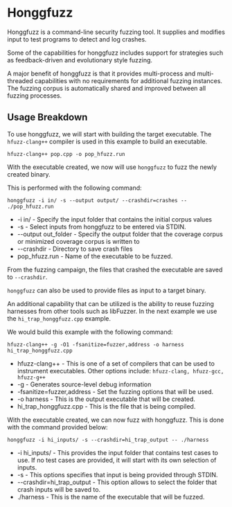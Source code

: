 # Honggfuzz

Honggfuzz is a command-line security fuzzing tool. It supplies and modifies input to test programs to detect and log crashes.

Some of the capabilities for honggfuzz includes support for strategies such as feedback-driven and evolutionary style fuzzing.

A major benefit of honggfuzz is that it provides multi-process and multi-threaded capabilities with no requirements for additional fuzzing instances. The fuzzing corpus is automatically shared and improved between all fuzzing processes.  


## Usage Breakdown

To use honggfuzz, we will start with building the target executable. The ```hfuzz-clang++``` compiler is used in this example to build an executable.

```
hfuzz-clang++ pop.cpp -o pop_hfuzz.run
```

With the executable created, we now will use ```honggfuzz``` to fuzz the newly created binary.

This is performed with the following command:

```
honggfuzz -i in/ -s --output output/ --crashdir=crashes -- ./pop_hfuzz.run
```

* -i in/ - Specify the input folder that contains the initial corpus values
* -s - Select inputs from honggfuzz to be entered via STDIN. 
* --output out_folder - Specify the output folder that the coverage corpus or minimized coverage corpus is written to
* --crashdir - Directory to save crash files
* pop_hfuzz.run - Name of the executable to be fuzzed.

From the fuzzing campaign, the files that crashed the executable are saved to ```--crashdir```.


```honggfuzz``` can also be used to provide files as input to a target binary.

An additional capability that can be utilized is the ability to reuse fuzzing harnesses from other tools such as libFuzzer. In the next example we use the ```hi_trap_honggfuzz.cpp``` example.

We would build this example with the following command:

```
hfuzz-clang++ -g -O1 -fsanitize=fuzzer,address -o harness hi_trap_honggfuzz.cpp
```

* hfuzz-clang++ - This is one of a set of compilers that can be used to instrument executables. Other options include: ```hfuzz-clang, hfuzz-gcc, hfuzz-g++```
* -g - Generates source-level debug information
* -fsanitize=fuzzer,address - Set the fuzzing options that will be used.
* -o harness - This is the output executable that will be created.
* hi_trap_honggfuzz.cpp - This is the file that is being compiled.

With the executable created, we can now fuzz with honggfuzz. This is done with the command provided below:

```
honggfuzz -i hi_inputs/ -s --crashdir=hi_trap_output -- ./harness
```

* -i hi_inputs/ - This provides the input folder that contains test cases to use. If no test cases are provided, it will start with its own selection of inputs.
* -s - This options specifies that input is being provided through STDIN.
* --crashdir=hi_trap_output - This option allows to select the folder that crash inputs will be saved to.
* ./harness - This is the name of the executable that will be fuzzed.



